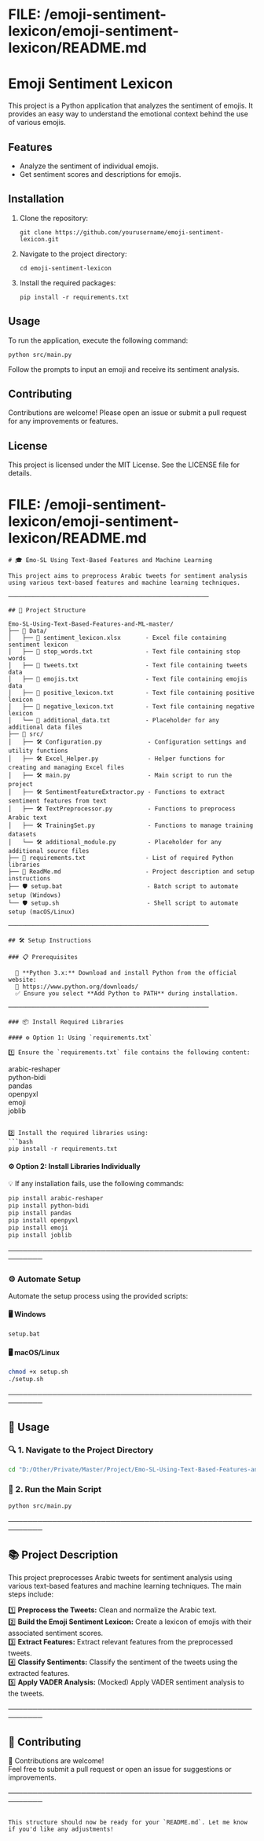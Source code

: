 # FILE: /emoji-sentiment-lexicon/emoji-sentiment-lexicon/README.md

# Emoji Sentiment Lexicon

This project is a Python application that analyzes the sentiment of emojis. It provides an easy way to understand the emotional context behind the use of various emojis.

## Features

- Analyze the sentiment of individual emojis.
- Get sentiment scores and descriptions for emojis.

## Installation

1. Clone the repository:
   ```
   git clone https://github.com/yourusername/emoji-sentiment-lexicon.git
   ```

2. Navigate to the project directory:
   ```
   cd emoji-sentiment-lexicon
   ```

3. Install the required packages:
   ```
   pip install -r requirements.txt
   ```

## Usage

To run the application, execute the following command:

```
python src/main.py
```

Follow the prompts to input an emoji and receive its sentiment analysis.

## Contributing

Contributions are welcome! Please open an issue or submit a pull request for any improvements or features.

## License

This project is licensed under the MIT License. See the LICENSE file for details.












# FILE: /emoji-sentiment-lexicon/emoji-sentiment-lexicon/README.md

```
# 🎓 Emo-SL Using Text-Based Features and Machine Learning

This project aims to preprocess Arabic tweets for sentiment analysis using various text-based features and machine learning techniques.

─────────────────────────────────────────────────────────

## 📁 Project Structure  

Emo-SL-Using-Text-Based-Features-and-ML-master/
├── 📂 Data/
│   ├── 📄 sentiment_lexicon.xlsx       - Excel file containing sentiment lexicon
│   ├── 📄 stop_words.txt               - Text file containing stop words
│   ├── 📄 tweets.txt                   - Text file containing tweets data
│   ├── 📄 emojis.txt                   - Text file containing emojis data
│   ├── 📄 positive_lexicon.txt         - Text file containing positive lexicon
│   ├── 📄 negative_lexicon.txt         - Text file containing negative lexicon
│   └── 📄 additional_data.txt          - Placeholder for any additional data files
├── 📂 src/
│   ├── 🛠️ Configuration.py             - Configuration settings and utility functions
│   ├── 🛠️ Excel_Helper.py              - Helper functions for creating and managing Excel files
│   ├── 🛠️ main.py                      - Main script to run the project
│   ├── 🛠️ SentimentFeatureExtractor.py - Functions to extract sentiment features from text
│   ├── 🛠️ TextPreprocessor.py          - Functions to preprocess Arabic text
│   ├── 🛠️ TrainingSet.py               - Functions to manage training datasets
│   └── 🛠️ additional_module.py         - Placeholder for any additional source files
├── 📄 requirements.txt                 - List of required Python libraries
├── 📄 ReadMe.md                        - Project description and setup instructions
├── 🛡️ setup.bat                        - Batch script to automate setup (Windows)
└── 🛡️ setup.sh                         - Shell script to automate setup (macOS/Linux)

─────────────────────────────────────────────────────────

## 🛠️ Setup Instructions  

### 📋 Prerequisites  

  🐍 **Python 3.x:** Download and install Python from the official website:  
  🔗 https://www.python.org/downloads/  
  ✅ Ensure you select **Add Python to PATH** during installation.

─────────────────────────────────────────────────────────

### 📦 Install Required Libraries  

#### ⚙️ Option 1: Using `requirements.txt`

1️⃣ Ensure the `requirements.txt` file contains the following content:

```
arabic-reshaper  
python-bidi  
pandas  
openpyxl  
emoji  
joblib
```

2️⃣ Install the required libraries using:  
```bash
pip install -r requirements.txt
```

#### ⚙️ Option 2: Install Libraries Individually  

💡 If any installation fails, use the following commands:  
```bash
pip install arabic-reshaper  
pip install python-bidi  
pip install pandas  
pip install openpyxl  
pip install emoji  
pip install joblib  
```

─────────────────────────────────────────────────────────

### ⚙️ Automate Setup  

Automate the setup process using the provided scripts:

#### 🖥️ **Windows**  
```bash
setup.bat
```

#### 🖥️ **macOS/Linux**  
```bash
chmod +x setup.sh  
./setup.sh  
```

─────────────────────────────────────────────────────────

## 🚀 Usage  

### 🔍 1. Navigate to the Project Directory  
```bash
cd "D:/Other/Private/Master/Project/Emo-SL-Using-Text-Based-Features-and-ML-master/Emo-SL-Using-Text-Based-Features-and-ML-master"
```

### 🔧 2. Run the Main Script  
```bash
python src/main.py
```

─────────────────────────────────────────────────────────

## 📚 Project Description  

This project preprocesses Arabic tweets for sentiment analysis using various text-based features and machine learning techniques. The main steps include:

1️⃣ **Preprocess the Tweets:** Clean and normalize the Arabic text.  
2️⃣ **Build the Emoji Sentiment Lexicon:** Create a lexicon of emojis with their associated sentiment scores.  
3️⃣ **Extract Features:** Extract relevant features from the preprocessed tweets.  
4️⃣ **Classify Sentiments:** Classify the sentiment of the tweets using the extracted features.  
5️⃣ **Apply VADER Analysis:** (Mocked) Apply VADER sentiment analysis to the tweets.

─────────────────────────────────────────────────────────

## 🤝 Contributing  

🙌 Contributions are welcome!  
Feel free to submit a pull request or open an issue for suggestions or improvements.

─────────────────────────────────────────────────────────
```

This structure should now be ready for your `README.md`. Let me know if you'd like any adjustments!
